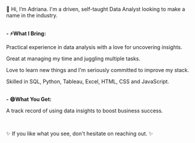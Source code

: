 
<p>👋 Hi, I’m Adriana.
   I'm a driven, self-taught Data Analyst looking to make a name in the industry.
</p>
<br>
<b>- ⚡What I Bring:</b>
<br>
 <p> Practical experience in data analysis with a love for uncovering insights. </p>
 <p> Great at managing my time and juggling multiple tasks. </p>
 <p> Love to learn new things and I'm seriously committed to improve my stack.</p>
 <p> Skilled in SQL, Python, Tableau, Excel, HTML, CSS and JavaScript. </p>
<br>
<b>- 😄What You Get:</b>
<br>
 <p> A track record of using data insights to boost business success.</p>
<br>
<p>✨ If you like what you see, don't hesitate on reaching out. ✨</p>


